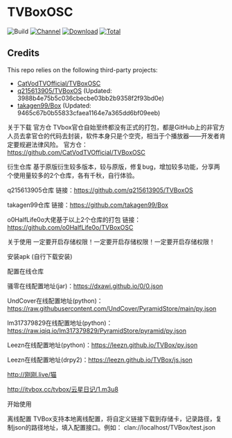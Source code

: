 # TVBoxOSC

![Build](https://shields.io/github/actions/workflow/status/o0HalfLife0o/TVBoxOSC/test.yml?branch=master&logo=github&label=Build)
[![Channel](https://img.shields.io/badge/Follow-Telegram-blue.svg?logo=telegram)](https://t.me/TVBoxOSC)
[![Download](https://img.shields.io/github/v/release/o0HalfLife0o/TVBoxOSC?color=orange&logoColor=orange&label=Download&logo=DocuSign)](https://github.com/o0HalfLife0o/TVBoxOSC/releases/latest) 
[![Total](https://shields.io/github/downloads/o0HalfLife0o/TVBoxOSC/total?logo=Bookmeter&label=Counts&logoColor=yellow&color=yellow)](https://github.com/o0HalfLife0o/TVBoxOSC/releases)

## Credits
This repo relies on the following third-party projects:
- [CatVodTVOfficial/TVBoxOSC](https://github.com/CatVodTVOfficial/TVBoxOSC)
- [q215613905/TVBoxOS](https://github.com/q215613905/TVBoxOS) (Updated: 3988b4e75b5c036cbecbe03bb2b9358f2f93bd0e)
- [takagen99/Box](https://github.com/takagen99/Box) (Updated: 9465c67b0b55833cfaea1164e7a365dd6bf09eeb)


关于下载
官方仓
TVbox官仓自始至终都没有正式的打包，都是GitHub上的非官方人员去拿官仓的代码去封装，软件本身只是个空壳，相当于个播放器——开发者肯定要规避法律风险。
官方仓：https://github.com/CatVodTVOfficial/TVBoxOSC

衍生仓库
基于原版衍生较多版本，较与原版，修复bug，增加较多功能，分享两个使用量较多的2个仓库，各有千秋，自行体验。

q215613905仓库
链接：https://github.com/q215613905/TVBoxOS

takagen99仓库
链接：https://github.com/takagen99/Box

o0HalfLife0o大佬基于以上2个仓库的打包
链接：https://github.com/o0HalfLife0o/TVBoxOSC

关于使用
一定要开启存储权限！一定要开启存储权限！一定要开启存储权限！

安装apk (自行下载安装)

配置在线仓库

骚零在线配置地址(jar)：https://dxawi.github.io/0/0.json

UndCover在线配置地址(python)：https://raw.githubusercontent.com/UndCover/PyramidStore/main/py.json

lm317379829在线配置地址(python)：https://raw.iqiq.io/lm317379829/PyramidStore/pyramid/py.json

Leezn在线配置地址(python)：https://leezn.github.io/TVBox/py.json

Leezn在线配置地址(drpy2)：https://leezn.github.io/TVBox/js.json

http://刚刚.live/猫

http://itvbox.cc/tvbox/云星日记/1.m3u8

开始使用

离线配置
TVBox支持本地离线配置，将自定义链接下载到存储卡，记录路径，复制json的路径地址，填入配置接口。例如：
clan://localhost/TVBox/test.json

